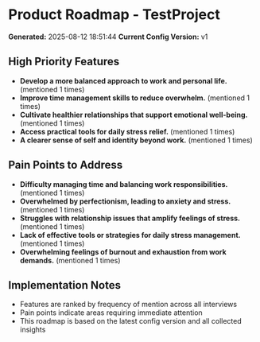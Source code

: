 # Product Roadmap - TestProject

**Generated:** 2025-08-12 18:51:44
**Current Config Version:** v1

## High Priority Features

- **Develop a more balanced approach to work and personal life.** (mentioned 1 times)
- **Improve time management skills to reduce overwhelm.** (mentioned 1 times)
- **Cultivate healthier relationships that support emotional well-being.** (mentioned 1 times)
- **Access practical tools for daily stress relief.** (mentioned 1 times)
- **A clearer sense of self and identity beyond work.** (mentioned 1 times)

## Pain Points to Address

- **Difficulty managing time and balancing work responsibilities.** (mentioned 1 times)
- **Overwhelmed by perfectionism, leading to anxiety and stress.** (mentioned 1 times)
- **Struggles with relationship issues that amplify feelings of stress.** (mentioned 1 times)
- **Lack of effective tools or strategies for daily stress management.** (mentioned 1 times)
- **Overwhelming feelings of burnout and exhaustion from work demands.** (mentioned 1 times)

## Implementation Notes

- Features are ranked by frequency of mention across all interviews
- Pain points indicate areas requiring immediate attention
- This roadmap is based on the latest config version and all collected insights
